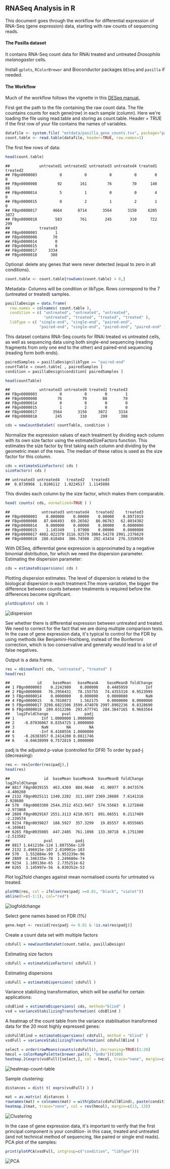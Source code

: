 ## RNASeq Analysis in R

This document goes through the workflow for differential expression of RNA-Seq (gene expression) data, starting with raw counts of sequencing reads.

#### The Pasilla dataset
It contains RNA-Seq count data for RNAi treated and untreated *Drosophila melanogaster* cells.

Install `gplots`, `RColorBrewer` and Bioconductor packages `DESeq` and `pasilla` if needed.


#### The Workflow
Much of the workflow follows the vignette in this [DESeq manual.](http://bioconductor.org/packages/release/bioc/vignettes/DESeq/inst/doc/DESeq.pdf)

First get the path to the file containing the raw count data. The file countains counts for each gene(row) in each sample (column). Here we're loading the file using read.table and storing as count.table. Header = TRUE if the first row of your file contains the names of variables.


```r
datafile <- system.file( "extdata/pasilla_gene_counts.tsv", package="pasilla" )
count.table <- read.table(datafile, header=TRUE, row.names=1)
```

The first few rows of data:

```r
head(count.table)
```

```
##             untreated1 untreated2 untreated3 untreated4 treated1 treated2
## FBgn0000003          0          0          0          0        0        0
## FBgn0000008         92        161         76         70      140       88
## FBgn0000014          5          1          0          0        4        0
## FBgn0000015          0          2          1          2        1        0
## FBgn0000017       4664       8714       3564       3150     6205     3072
## FBgn0000018        583        761        245        310      722      299
##             treated3
## FBgn0000003        1
## FBgn0000008       70
## FBgn0000014        0
## FBgn0000015        0
## FBgn0000017     3334
## FBgn0000018      308
```

Optional: delete any genes that were never detected (equal to zero in all conditions).

```r
count.table <- count.table[rowSums(count.table) > 0,]
```

Metadata- Columns will be condition or libType. Rows correspond to the 7 (untreated or treated) samples.

```r
pasillaDesign = data.frame(
  row.names = colnames( count.table ),
  condition = c( "untreated", "untreated", "untreated",
                 "untreated", "treated", "treated", "treated" ),
  libType = c( "single-end", "single-end", "paired-end",
               "paired-end", "single-end", "paired-end", "paired-end" ) )
```

This dataset contains RNA-Seq counts for RNAi treated vs untreated cells, as well as sequencing data using both single-end sequencing (reading fragments from only one end to the other) and paired-end sequencing (reading form both ends).

```r
pairedSamples = pasillaDesign$libType == "paired-end"
countTable = count.table[ , pairedSamples ]
condition = pasillaDesign$condition[ pairedSamples ]

head(countTable)
```

```
##             untreated3 untreated4 treated2 treated3
## FBgn0000003          0          0        0        1
## FBgn0000008         76         70       88       70
## FBgn0000014          0          0        0        0
## FBgn0000015          1          2        0        0
## FBgn0000017       3564       3150     3072     3334
## FBgn0000018        245        310      299      308
```


```r
cds = newCountDataSet( countTable, condition )
```

Normalize the expression values of each treatment by dividing each column with its own size factor using the estimateSizeFactors function. This estimates the size factor by first taking each column and dividing by the geometric mean of the rows. The median of these ratios is used as the size factor for this column.

```r
cds = estimateSizeFactors( cds )
sizeFactors( cds )
```

```
## untreated3 untreated4   treated2   treated3
##  0.8730966  1.0106112  1.0224517  1.1145888
```

This divides each column by the size factor, which makes them comparable.

```r
head( counts( cds, normalized=TRUE ) )
```

```
##              untreated3 untreated4   treated2     treated3
## FBgn0000003    0.000000    0.00000    0.00000    0.8971919
## FBgn0000008   87.046493   69.26502   86.06763   62.8034302
## FBgn0000014    0.000000    0.00000    0.00000    0.0000000
## FBgn0000015    1.145349    1.97900    0.00000    0.0000000
## FBgn0000017 4082.022370 3116.92579 3004.54278 2991.2376629
## FBgn0000018  280.610404  306.74508  292.43434  276.3350930
```

With DESeq, differential gene expression is approximated by a negative binomial distribution, for which we need the dispersion parameter. Estimating the dispersion parameter:

```r
cds = estimateDispersions( cds )
```

Plotting dispersion estimates. The level of dispersion is related to the biological dispersion in each treatment.The more variation, the bigger the difference between counts between treatments is required before the differences become significant.

```r
plotDispEsts( cds )
```
![dispersion](https://cloud.githubusercontent.com/assets/16356757/16339197/621b3992-39ef-11e6-89ec-b6eb35f46abe.png)


See whether there is differential expression between untreated and treated.
We need to correct for the fact that we are doing multiple comparison tests. In the case of gene expression data, it's typical to control for the FDR by using methods like Benjamini-Hochberg, instead of  the Bonferroni correction, which is too conservative and generally would lead to a lot of false negatives.

Output is a data.frame.


```r
res = nbinomTest( cds, "untreated", "treated" )
head(res)
```

```
##            id     baseMean   baseMeanA    baseMeanB foldChange
## 1 FBgn0000003    0.2242980    0.000000    0.4485959        Inf
## 2 FBgn0000008   76.2956431   78.155755   74.4355310  0.9523999
## 3 FBgn0000014    0.0000000    0.000000    0.0000000        NaN
## 4 FBgn0000015    0.7810873    1.562175    0.0000000  0.0000000
## 5 FBgn0000017 3298.6821506 3599.474078 2997.8902236  0.8328690
## 6 FBgn0000018  289.0312286  293.677741  284.3847165  0.9683564
##   log2FoldChange      pval      padj
## 1            Inf 1.0000000 1.0000000
## 2    -0.07036067 0.8354725 1.0000000
## 3            NaN        NA        NA
## 4           -Inf 0.4160556 1.0000000
## 5    -0.26383857 0.2414208 0.8811746
## 6    -0.04638999 0.7572819 1.0000000
```
padj is the adjusted p-value (controlled for DFR)
To order by pad-j (decreasing):

```r
res <- res[order(res$padj),]
head(res)
```

```
##               id  baseMean baseMeanA  baseMeanB foldChange log2FoldChange
## 8817 FBgn0039155  463.4369  884.9640   41.90977  0.0473576      -4.400260
## 2132 FBgn0025111 1340.2282  311.1697 2369.28680  7.6141316       2.928680
## 570  FBgn0003360 2544.2512 4513.9457  574.55683  0.1272848      -2.973868
## 2889 FBgn0029167 2551.3113 4210.9571  891.66551  0.2117489      -2.239574
## 9234 FBgn0039827  188.5927  357.3299   19.85557  0.0555665      -4.169641
## 6265 FBgn0035085  447.2485  761.1898  133.30718  0.1751300      -2.513502
##               pval          padj
## 8817 1.641210e-124 1.887556e-120
## 2132 3.496915e-107 2.010901e-103
## 570   1.552884e-99  5.953239e-96
## 2889  4.346335e-78  1.249680e-74
## 9234  1.189136e-65  2.735251e-62
## 6265  3.145997e-56  6.030352e-53
```

Plot log2fold changes against mean normalised counts for untreated vs treated.

```r
plotMA(res, col = ifelse(res$padj >=0.01, "black", "violet"))
abline(h=c(-1:1), col="red")
```

![logfoldchange](https://cloud.githubusercontent.com/assets/16356757/16339290/ca4949be-39ef-11e6-8555-36d66d03dea5.png)

Select gene names based on FDR (1%)

```r
gene.kept <- res$id[res$padj <= 0.01 & !is.na(res$padj)]
```

Create a count data set with multiple factors

```r
cdsFull = newCountDataSet(count.table, pasillaDesign)
```

Estimating size factors

```r
cdsFull = estimateSizeFactors( cdsFull )
```

Estimating dispersions

```r
cdsFull = estimateDispersions( cdsFull )
```


Variance stabilizing transformation, which will be useful for certain applications:

```r
cdsBlind = estimateDispersions( cds, method="blind" )
vsd = varianceStabilizingTransformation( cdsBlind )
```

A heatmap of the count table from the variance stabilisation transformed data for the 20 most highly expressed genes:

```r
cdsFullBlind = estimateDispersions( cdsFull, method = "blind" )
vsdFull = varianceStabilizingTransformation( cdsFullBlind )

select = order(rowMeans(counts(cdsFull)), decreasing=TRUE)[1:20]
hmcol = colorRampPalette(brewer.pal(9, "GnBu"))(100)
heatmap.2(exprs(vsdFull)[select,], col = hmcol, trace="none", margin=c(10, 6))
```

![heatmap-count-table](https://cloud.githubusercontent.com/assets/16356757/16339200/64d3e242-39ef-11e6-99fd-1454a738a589.png)

Sample clustering:

```r
distances = dist( t( exprs(vsdFull) ) )

mat = as.matrix( distances )
rownames(mat) = colnames(mat) = with(pData(cdsFullBlind), paste(condition, libType, sep=" : "))
heatmap.2(mat, trace="none", col = rev(hmcol), margin=c(13, 13))
```

![Clustering](https://cloud.githubusercontent.com/assets/16356757/16339205/667839f4-39ef-11e6-9f9d-7f8e5ae4a839.png)

In the case of gene expression data, it's important to verify that the first principal component is your condition- in this case, treated and untreated (and not technical method of sequencing, like paired or single end reads).
PCA plot of the samples:

```r
print(plotPCA(vsdFull, intgroup=c("condition", "libType")))
```

![PCA](https://cloud.githubusercontent.com/assets/16356757/16339207/6839d2ca-39ef-11e6-8b66-dfccffb7c2be.png)
